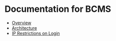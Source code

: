 # Documentation for BCMS

* [Overview](overview-of-bcms.md)
* [Architecture](architecture-of-bcms.md)
* [IP Restrictions on Login](ip-restrictions-on-login-bcms.md)
